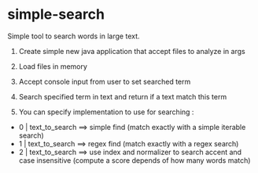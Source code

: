 # simple-search

Simple tool to search words in large text.

1) Create simple new java application that accept files to analyze in args

2) Load files in memory

3) Accept console input from user to set searched term

4) Search specified term in text and return if a text match this term

5) You can specify implementation to use for searching :
- 0 | text_to_search ==> simple find (match exactly with a simple iterable search)
- 1 | text_to_search ==> regex find (match exactly with a regex search)
- 2 | text_to_search ==> use index and normalizer to search accent and case insensitive (compute a score depends of how many words match)
